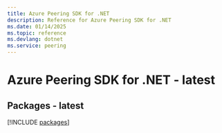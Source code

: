 ```yaml
---
title: Azure Peering SDK for .NET
description: Reference for Azure Peering SDK for .NET
ms.date: 01/14/2025
ms.topic: reference
ms.devlang: dotnet
ms.service: peering
---
```

# Azure Peering SDK for .NET - latest
## Packages - latest
[!INCLUDE [packages](peering-index.md)]